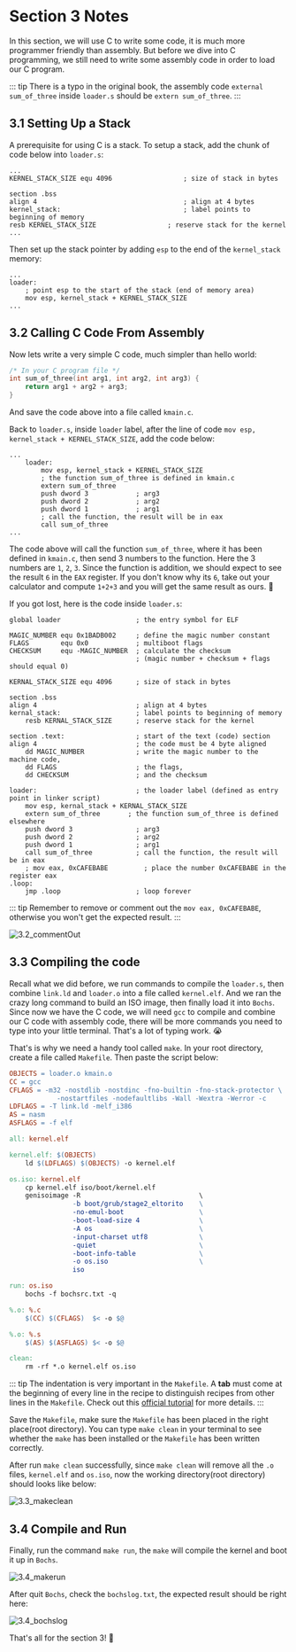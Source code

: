 # Section 3 Notes

In this section, we will use C to write some code, it is much more programmer friendly than assembly. But before we dive into C programming, we still need to write some assembly code in order to load our C program.

::: tip
There is a typo in the original book, the assembly code `external sum_of_three` inside `loader.s` should be `extern sum_of_three`. 
:::

## 3.1 Setting Up a Stack 

A prerequisite for using C is a stack. To setup a stack, add the chunk of code below into `loader.s`:

```assembly
...
KERNEL_STACK_SIZE equ 4096                  ; size of stack in bytes

section .bss
align 4                                     ; align at 4 bytes
kernel_stack:                               ; label points to beginning of memory
resb KERNEL_STACK_SIZE                  ; reserve stack for the kernel
...
```

Then set up the stack pointer by adding `esp` to the end of the `kernel_stack` memory:

```assembly
...
loader:
	; point esp to the start of the stack (end of memory area)
	mov esp, kernel_stack + KERNEL_STACK_SIZE
...
```

## 3.2 Calling C Code From Assembly

Now lets write a very simple C code, much simpler than hello world:

```c
/* In your C program file */
int sum_of_three(int arg1, int arg2, int arg3) {
    return arg1 + arg2 + arg3;
}
```

And save the code above into a file called `kmain.c`.

Back to `loader.s`, inside `loader` label, after the line of code `mov esp, kernel_stack + KERNEL_STACK_SIZE`, add the code below:

```assembly
...
	loader:
        mov esp, kernel_stack + KERNEL_STACK_SIZE
        ; the function sum_of_three is defined in kmain.c
        extern sum_of_three
        push dword 3            ; arg3
        push dword 2            ; arg2
        push dword 1            ; arg1
        ; call the function, the result will be in eax
        call sum_of_three
...
```

The code above will call the function `sum_of_three`, where it has been defined in `kmain.c`, then send 3 numbers to the function. Here the 3 numbers are `1`, `2`, `3`. Since the function is addition, we should expect to see the result `6` in the `EAX` register. If you don't know why its `6`, take out your calculator and compute `1+2+3` and you will get the same result as ours. :rofl:

If you got lost, here is the code inside `loader.s`:

```assembly
global loader                   ; the entry symbol for ELF

MAGIC_NUMBER equ 0x1BADB002     ; define the magic number constant
FLAGS        equ 0x0            ; multiboot flags
CHECKSUM     equ -MAGIC_NUMBER  ; calculate the checksum
                                ; (magic number + checksum + flags should equal 0)

KERNAL_STACK_SIZE equ 4096      ; size of stack in bytes

section .bss
align 4                         ; align at 4 bytes
kernal_stack:                   ; label points to beginning of memory
    resb KERNAL_STACK_SIZE      ; reserve stack for the kernel

section .text:                  ; start of the text (code) section
align 4                         ; the code must be 4 byte aligned
    dd MAGIC_NUMBER             ; write the magic number to the machine code,
    dd FLAGS                    ; the flags,
    dd CHECKSUM                 ; and the checksum

loader:                         ; the loader label (defined as entry point in linker script)
    mov esp, kernal_stack + KERNAL_STACK_SIZE
    extern sum_of_three       ; the function sum_of_three is defined elsewhere
    push dword 3                ; arg3
    push dword 2                ; arg2
    push dword 1                ; arg1
    call sum_of_three           ; call the function, the result will be in eax
    ; mov eax, 0xCAFEBABE         ; place the number 0xCAFEBABE in the register eax
.loop:
    jmp .loop                   ; loop forever

```

::: tip
Remember to remove or comment out the `mov eax, 0xCAFEBABE`, otherwise you won't get the expected result.
:::

![3.2_commentOut](./images/section3/3.2_commentOut.png)

## 3.3 Compiling the code

Recall what we did before, we run commands to compile the `loader.s`, then combine `link.ld` and `loader.o` into a file called `kernel.elf`. And we ran the crazy long command to build an ISO image, then finally load it into `Bochs`. Since now we have the C code, we will need `gcc` to compile and combine our C code with assembly code, there will be more commands you need to type into your little terminal. That's a lot of typing work. :sob:

That's is why we need a handy tool called `make`. In your root directory, create a file called `Makefile`. Then paste the script below:

```makefile
OBJECTS = loader.o kmain.o
CC = gcc
CFLAGS = -m32 -nostdlib -nostdinc -fno-builtin -fno-stack-protector \
            -nostartfiles -nodefaultlibs -Wall -Wextra -Werror -c
LDFLAGS = -T link.ld -melf_i386
AS = nasm
ASFLAGS = -f elf

all: kernel.elf

kernel.elf: $(OBJECTS)
	ld $(LDFLAGS) $(OBJECTS) -o kernel.elf

os.iso: kernel.elf
	cp kernel.elf iso/boot/kernel.elf
	genisoimage -R                              \
				-b boot/grub/stage2_eltorito    \
                -no-emul-boot                   \
                -boot-load-size 4               \
                -A os                           \
                -input-charset utf8             \
                -quiet                          \
                -boot-info-table                \
                -o os.iso                       \
                iso

run: os.iso
	bochs -f bochsrc.txt -q

%.o: %.c
	$(CC) $(CFLAGS)  $< -o $@

%.o: %.s
	$(AS) $(ASFLAGS) $< -o $@

clean:
	rm -rf *.o kernel.elf os.iso

```

::: tip
The indentation is very important in the `Makefile`. A **tab** must come at the beginning of every line in the recipe to distinguish recipes from other lines in the `Makefile`. Check out this [official tutorial](https://www.gnu.org/software/make/manual/html_node/Simple-Makefile.html#Simple-Makefile) for more details.
:::

Save the `Makefile`, make sure the `Makefile` has been placed in the right place(root directory). You can type `make clean` in your terminal to see whether the `make` has been installed or the `Makefile` has been written correctly.

After run `make clean` successfully, since `make clean` will remove all the `.o` files, `kernel.elf` and `os.iso`, now the working directory(root directory) should looks like below:

![3.3_makeclean](./images/section3/3.3_makeclean.png)

## 3.4 Compile and Run

Finally, run the command `make run`, the `make` will compile the kernel and boot it up in `Bochs`.

![3.4_makerun](./images/section3/3.4_makerun.png)

After quit `Bochs`, check the `bochslog.txt`, the expected result should be right here:

![3.4_bochslog](./images/section3/3.4_bochslog.png)

That's all for the section 3! :tada: